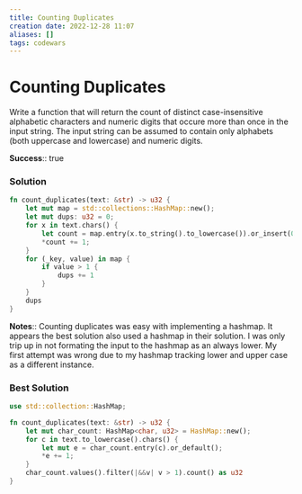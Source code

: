 ```yaml
---
title: Counting Duplicates
creation date: 2022-12-28 11:07
aliases: []
tags: codewars 
---
```

# Counting Duplicates

Write a function that will return the count of distinct case-insensitive alphabetic characters and numeric digits that occure more than once in the input string. The input string can be assumed to contain only alphabets (both uppercase and lowercase) and numeric digits.

**Success**:: true

### Solution
```Rust
fn count_duplicates(text: &str) -> u32 {
    let mut map = std::collections::HashMap::new();
    let mut dups: u32 = 0;
    for x in text.chars() {
        let count = map.entry(x.to_string().to_lowercase()).or_insert(0);
        *count += 1;
    }
    for (_key, value) in map {
        if value > 1 {
            dups += 1
        }
    }
    dups
}
```

**Notes**:: Counting duplicates was easy with implementing a hashmap. It appears the best solution also used a hashmap in their solution. I was only trip up in not formating the input to the hashmap as an always lower. My first attempt was wrong due to my hashmap tracking lower and upper case as a different instance. 

### Best Solution
```Rust
use std::collection::HashMap;

fn count_duplicates(text: &str) -> u32 {
	let mut char_count: HashMap<char, u32> = HashMap::new();
	for c in text.to_lowercase().chars() {
		let mut e = char_count.entry(c).or_default();
		*e += 1;
	}
	char_count.values().filter(|&&v| v > 1).count() as u32
}
```